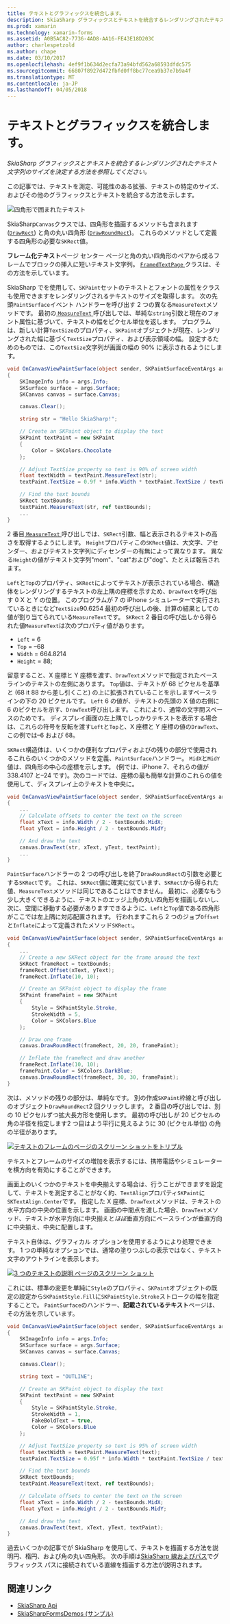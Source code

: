 ```yaml
---
title: テキストとグラフィックスを統合します。
description: SkiaSharp グラフィックスとテキストを統合するレンダリングされたテキスト文字列のサイズを決定する方法を参照してください。
ms.prod: xamarin
ms.technology: xamarin-forms
ms.assetid: A0B5AC82-7736-4AD8-AA16-FE43E18D203C
author: charlespetzold
ms.author: chape
ms.date: 03/10/2017
ms.openlocfilehash: 4ef9f1b634d2ecfa73a94bfd562a68593dfdc575
ms.sourcegitcommit: 66807f8927d472fbfd0ff8bc77cea9b37e7b9a4f
ms.translationtype: MT
ms.contentlocale: ja-JP
ms.lasthandoff: 04/05/2018
---
```

# <a name="integrating-text-and-graphics"></a>テキストとグラフィックスを統合します。

_SkiaSharp グラフィックスとテキストを統合するレンダリングされたテキスト文字列のサイズを決定する方法を参照してください。_

この記事では、テキストを測定、可能性のある拡張、テキストの特定のサイズ、およびその他のグラフィックスとテキストを統合する方法を示します。

![](text-images/textandgraphicsexample.png "四角形で囲まれたテキスト")

SkiaSharp`Canvas`クラスでは、四角形を描画するメソッドも含まれます ([`DrawRect`](https://developer.xamarin.com/api/member/SkiaSharp.SKCanvas.DrawRect/p/SkiaSharp.SKRect/SkiaSharp.SKPaint/)) と角の丸い四角形 ([`DrawRoundRect`](https://developer.xamarin.com/api/member/SkiaSharp.SKCanvas.DrawRoundRect/p/SkiaSharp.SKRect/System.Single/System.Single/SkiaSharp.SKPaint/))。 これらのメソッドとして定義する四角形の必要な`SKRect`値。

**フレーム化テキスト**ページ センター ページと角の丸い四角形のペアから成るフレームでブロックの挿入に短いテキスト文字列。 [ `FramedTextPage` ](https://github.com/xamarin/xamarin-forms-samples/blob/master/SkiaSharpForms/Demos/Demos/SkiaSharpFormsDemos/Basics/FramedTextPage.cs)クラスは、その方法を示しています。

SkiaSharp でを使用して、`SKPaint`セットのテキストとフォントの属性をクラスも使用できますをレンダリングされるテキストのサイズを取得します。 次の先頭`PaintSurface`イベント ハンドラーを呼び出す 2 つの異なる`MeasureText`メソッドです。 最初の[ `MeasureText` ](https://developer.xamarin.com/api/member/SkiaSharp.SKPaint.MeasureText/p/System.String/)呼び出しでは、単純な`string`引数と現在のフォント属性に基づいて、テキストの幅をピクセル単位を返します。 プログラムは、新しい計算`TextSize`のプロパティ、`SKPaint`オブジェクトが現在、レンダリングされた幅に基づく`TextSize`プロパティ、および表示領域の幅。 設定するためのものでは、この`TextSize`文字列が画面の幅の 90% に表示されるようにします。

```csharp
void OnCanvasViewPaintSurface(object sender, SKPaintSurfaceEventArgs args)
{
    SKImageInfo info = args.Info;
    SKSurface surface = args.Surface;
    SKCanvas canvas = surface.Canvas;

    canvas.Clear();

    string str = "Hello SkiaSharp!";

    // Create an SKPaint object to display the text
    SKPaint textPaint = new SKPaint
    {
        Color = SKColors.Chocolate
    };

    // Adjust TextSize property so text is 90% of screen width
    float textWidth = textPaint.MeasureText(str);
    textPaint.TextSize = 0.9f * info.Width * textPaint.TextSize / textWidth;

    // Find the text bounds
    SKRect textBounds;
    textPaint.MeasureText(str, ref textBounds);
    ...
}
```

2 番目[ `MeasureText` ](https://developer.xamarin.com/api/member/SkiaSharp.SKPaint.MeasureText/p/System.String/SkiaSharp.SKRect@/)呼び出しでは、`SKRect`引数、幅と表示されるテキストの高さを取得するようにします。 `Height`プロパティこの`SKRect`値は、大文字、アセンダー、およびテキスト文字列にディセンダーの有無によって異なります。 異なる`Height`の値がテキスト文字列"mom"、"cat"および"dog"、たとえば報告されます。

`Left`と`Top`のプロパティ、`SKRect`によってテキストが表示されている場合、構造体をレンダリングするテキストの左上隅の座標を示すため、`DrawText`を呼び出す 0 X と Y の位置。 このプログラムが 7 の iPhone シミュレーターで実行されているときになど`TextSize`90.6254 最初の呼び出しの後、計算の結果としての値が割り当てられている`MeasureText`です。 `SKRect` 2 番目の呼び出しから得られた値`MeasureText`は次のプロパティ値があります。

- `Left` = 6
- `Top` = &ndash;68
- `Width` = 664.8214
- `Height` = 88;

留意すること、X 座標と Y 座標を渡す、`DrawText`メソッドで指定されたベースラインのテキストの左側にあります。 `Top`値は、テキストが 68 ピクセルを基準と (68 it 88 から差し引くこと) の上に拡張されていることを示しますベースラインの下の 20 ピクセルです。 `Left` 6 の値が、テキストの先頭の X 値の右側に 6 のピクセルを示す、`DrawText`呼び出します。 これにより、通常の文字間スペースのためです。 ディスプレイ画面の左上隅でしっかりテキストを表示する場合は、これらの符号を反転を渡す`Left`と`Top`と、X 座標と Y 座標の値の`DrawText`、この例では&ndash;6 および 68。

`SKRect`構造体は、いくつかの便利なプロパティおよびの残りの部分で使用されるこれらのいくつかのメソッドを定義、`PaintSurface`ハンドラー。 `MidX`と`MidY`値は、四角形の中心の座標を示します。 (例では、iPhone 7、それらの値が 338.4107 と&ndash;24 です)。次のコードでは、座標の最も簡単な計算のこれらの値を使用して、ディスプレイ上のテキストを中央に。

```csharp
void OnCanvasViewPaintSurface(object sender, SKPaintSurfaceEventArgs args)
{
    ...
    // Calculate offsets to center the text on the screen
    float xText = info.Width / 2 - textBounds.MidX;
    float yText = info.Height / 2 - textBounds.MidY;

    // And draw the text
    canvas.DrawText(str, xText, yText, textPaint);
    ...
}
```

`PaintSurface`ハンドラーの 2 つの呼び出しを終了`DrawRoundRect`の引数を必要とする`SKRect`です。 これは、`SKRect`値に確実に似ています、`SKRect`から得られた値、`MeasureText`メソッドは同じであることはできません。 最初に、必要なもう少し大きくできるように、テキストのエッジ上角の丸い四角形を描画しないし、次に、空間に移動する必要がありますできるように、`Left`と`Top`値である四角形がここでは左上隅に対応配置されます。 行われますこれら 2 つのジョブ`Offset`と`Inflate`によって定義されたメソッド`SKRect`:。

```csharp
void OnCanvasViewPaintSurface(object sender, SKPaintSurfaceEventArgs args)
{
    ...
    // Create a new SKRect object for the frame around the text
    SKRect frameRect = textBounds;
    frameRect.Offset(xText, yText);
    frameRect.Inflate(10, 10);

    // Create an SKPaint object to display the frame
    SKPaint framePaint = new SKPaint
    {
        Style = SKPaintStyle.Stroke,
        StrokeWidth = 5,
        Color = SKColors.Blue
    };

    // Draw one frame
    canvas.DrawRoundRect(frameRect, 20, 20, framePaint);

    // Inflate the frameRect and draw another
    frameRect.Inflate(10, 10);
    framePaint.Color = SKColors.DarkBlue;
    canvas.DrawRoundRect(frameRect, 30, 30, framePaint);
}
```

次は、メソッドの残りの部分は、単純なです。 別の作成`SKPaint`枠線と呼び出しのオブジェクト`DrawRoundRect`2 回クリックします。 2 番目の呼び出しでは、別の 10 ピクセルずつ拡大長方形を使用します。 最初の呼び出しが 20 ピクセルの角の半径を指定します2 つ目はよう平行に見えるように 30 (ピクセル単位) の角の半径があります。

 [![](text-images/framedtext-small.png "テキストのフレームのページのスクリーン ショットをトリプル")](text-images/framedtext-large.png#lightbox "フレーム化テキスト ページのトリプル スクリーン ショット")

テキストとフレームのサイズの増加を表示するには、携帯電話やシミュレーターを横方向を有効にすることができます。

画面上のいくつかのテキストを中央揃えする場合は、行うことができますを設定して、テキストを測定することがなく約、`TextAlign`プロパティ`SKPaint`に`SKTextAlign.Center`です。 指定した X 座標、`DrawText`メソッドは、テキストの水平方向の中央の位置を示します。 画面の中間点を渡した場合、`DrawText`メソッド、テキストが水平方向に中央揃えと*ほぼ*垂直方向にベースラインが垂直方向に中央揃え、中央に配置します。

テキスト自体は、グラフィカル オプションを使用するようにより処理できます。 1 つの単純なオプションでは、通常の塗りつぶしの表示ではなく、テキスト文字のアウトラインを表示します。

[![](text-images/outlinedtext-small.png "3 つのテキストの説明 ページのスクリーン ショット")](text-images/outlinedtext-large.png#lightbox "3 つのテキストの説明 ページのスクリーン ショット")

これには、標準の変更を単純に`Style`のプロパティ、`SKPaint`オブジェクトの既定の設定から`SKPaintStyle.Fill`に`SKPaintStyle.Stroke`ストロークの幅を指定することで。 `PaintSurface`のハンドラー、**記載されているテキスト**ページは、その方法を示しています。

```csharp
void OnCanvasViewPaintSurface(object sender, SKPaintSurfaceEventArgs args)
{
    SKImageInfo info = args.Info;
    SKSurface surface = args.Surface;
    SKCanvas canvas = surface.Canvas;

    canvas.Clear();

    string text = "OUTLINE";

    // Create an SKPaint object to display the text
    SKPaint textPaint = new SKPaint
    {
        Style = SKPaintStyle.Stroke,
        StrokeWidth = 1,
        FakeBoldText = true,
        Color = SKColors.Blue
    };

    // Adjust TextSize property so text is 95% of screen width
    float textWidth = textPaint.MeasureText(text);
    textPaint.TextSize = 0.95f * info.Width * textPaint.TextSize / textWidth;

    // Find the text bounds
    SKRect textBounds;
    textPaint.MeasureText(text, ref textBounds);

    // Calculate offsets to center the text on the screen
    float xText = info.Width / 2 - textBounds.MidX;
    float yText = info.Height / 2 - textBounds.MidY;

    // And draw the text
    canvas.DrawText(text, xText, yText, textPaint);
}
```

 過去いくつかの記事でが SkiaSharp を使用して、テキストを描画する方法を説明円、楕円、および角の丸い四角形。 次の手順は[SkiaSharp 線およびパス](~/xamarin-forms/user-interface/graphics/skiasharp/paths/paths.md)でグラフィックス パスに接続されている直線を描画する方法が説明されます。


## <a name="related-links"></a>関連リンク

- [SkiaSharp Api](https://developer.xamarin.com/api/root/SkiaSharp/)
- [SkiaSharpFormsDemos (サンプル)](https://developer.xamarin.com/samples/xamarin-forms/SkiaSharpForms/Demos/)
